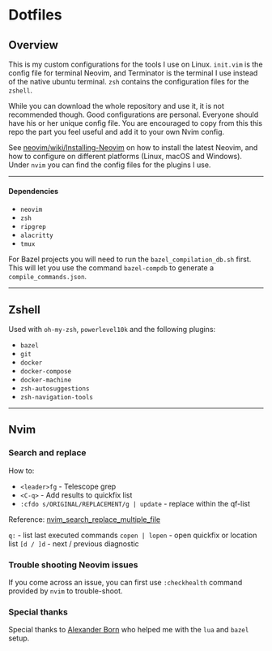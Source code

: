 # Dotfiles

## Overview

This is my custom configurations for the tools I use on Linux. `init.vim` is the config file for terminal Neovim, and Terminator is the terminal I use instead of the native ubuntu terminal.
`zsh` contains the configuration files for the `zshell`.

While you can download the whole repository and use it, it is not recommended though. Good configurations are personal. Everyone should have his or her unique config file. You are encouraged to copy from this this repo the part you feel useful and add it to your own Nvim config.

See [neovim/wiki/Installing-Neovim](https://github.com/neovim/neovim/wiki/Installing-Neovim) on how to install the latest Neovim, and how to configure on different platforms (Linux, macOS and Windows).
Under `nvim` you can find the config files for the plugins I use.

---

#### Dependencies

* `neovim`
* `zsh`
* `ripgrep`
* `alacritty`
* `tmux`

For Bazel projects you will need to run the `bazel_compilation_db.sh` first. This will let you use the command `bazel-compdb` to generate a `compile_commands.json`.

---

## Zshell

Used with `oh-my-zsh`, `powerlevel10k` and the following plugins:

* `bazel`
* `git`
* `docker`
* `docker-compose`
* `docker-machine`
* `zsh-autosuggestions`
* `zsh-navigation-tools`

---

## Nvim

### Search and replace

How to:
* `<leader>fg` - Telescope grep
* `<C-q>` - Add results to quickfix list
* `:cfdo s/ORIGINAL/REPLACEMENT/g | update` - replace within the qf-list

Reference: [nvim_search_replace_multiple_file](https://jdhao.github.io/2020/03/14/nvim_search_replace_multiple_file/)

`q:` - list last executed commands
`copen | lopen` - open quickfix or location list
`[d / ]d` - next / previous diagnostic

### Trouble shooting Neovim issues

If you come across an issue, you can first use `:checkhealth` command provided by `nvim` to trouble-shoot.

### Special thanks

Special thanks to [Alexander Born](https://github.com/alexander-born) who helped me with the `lua` and `bazel` setup.
